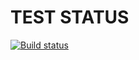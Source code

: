 # TEST STATUS

[![Build status](https://ci.appveyor.com/api/projects/status/cdurae14t01f28xd?svg=true)](https://ci.appveyor.com/project/ayostar/http)
